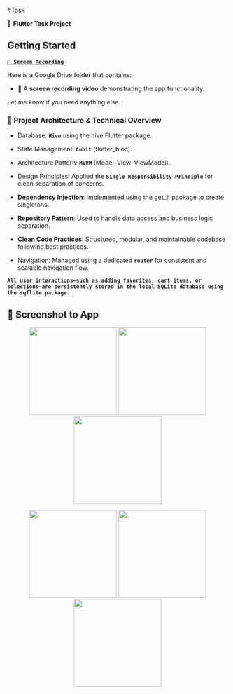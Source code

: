 #Task

📱 **Flutter Task Project**


## Getting Started

**[`🎥 Screen Recording`](https://drive.google.com/drive/folders/1LdLxUdDlJwHJRXAez8M6CTwlgMpelkYZ?usp=drive_link)**

Here is a Google Drive folder that contains:
- 🎥 A **screen recording video** demonstrating the app functionality.

Let me know if you need anything else.


### 🧱 Project Architecture & Technical Overview

- Database: **`Hive`** using the hive Flutter package.

- State Management: **`Cubit`** (flutter_bloc).

- Architecture Pattern: **`MVVM`** (Model–View–ViewModel).

- Design Principles: Applied the **`Single Responsibility Principle`** for clean separation of concerns.

- **Dependency Injection**: Implemented using the get_it package to create singletons.

- **Repository Pattern**: Used to handle data access and business logic separation.

- **Clean Code Practices**: Structured, modular, and maintainable codebase following best practices.

- Navigation: Managed using a dedicated **`router`** for consistent and scalable navigation flow.



**`All user interactions—such as adding favorites, cart items, or selections—are persistently stored in the local SQLite database using the sqflite package.`**


## 📸 Screenshot to App

<p align="center">
  <img src="assets/images/screenshot/Home.jpg" width="200"/>
  <img src="assets/images/screenshot/Package.jpg" width="200"/>
  <img src="assets/images/screenshot/Filter.jpg" width="200"/>
</p>

<p align="center">
  <img src="assets/images/screenshot/Home2.jpg" width="200"/>
  <img src="assets/images/screenshot/Package2.jpg" width="200"/>
  <img src="assets/images/screenshot/Filter2.jpg" width="200"/>
</p>
